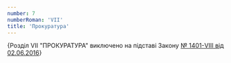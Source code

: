 ```yaml
---
number: 7
numberRoman: 'VII'
title: 'Прокуратура'
---
```


{Розділ VII "ПРОКУРАТУРА" виключено на підставі
Закону [№ 1401-VIII від 02.06.2016](https://zakon.rada.gov.ua/laws/show/1401-19#n161)}
